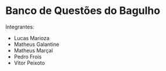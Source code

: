 # Banco de Questões do Bagulho

Integrantes:
- Lucas Marioza
- Matheus Galantine
- Matheus Marçal
- Pedro Frois
- Vitor Peixoto
